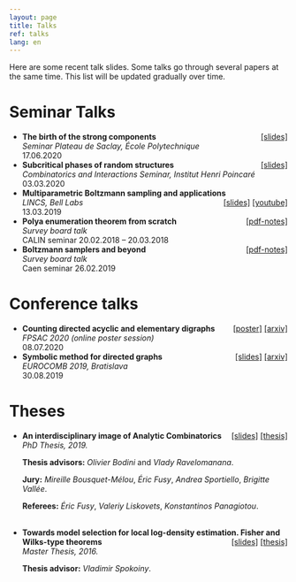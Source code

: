```yaml
---
layout: page
title: Talks
ref: talks
lang: en
---
```


Here are some recent talk slides. Some talks go through several papers at the
same time. This list will be updated gradually over time.

# Seminar Talks
<ul class="pre">

<li><b>
The birth of the strong components
</b><div style="float: right">
<a href="files/slides/birth-strong-component.pdf">[slides]</a>
<!--<a href="">[slides]</a>-->
</div><br /><i>
Seminar Plateau de Saclay, École Polytechnique
</i><br />
17.06.2020
</li>

<li><b>
Subcritical phases of random structures
</b><div style="float: right">
<a href="files/irif-critical.pdf">[slides]</a>
<!--<a href="">[slides]</a>-->
</div><br /><i>
Combinatorics and Interactions Seminar, Institut Henri Poincaré
</i><br />
03.03.2020
</li>

<li><b>
Multiparametric Boltzmann sampling and applications
</b><div style="float: right">
<a href="files/lincs.pdf">[slides]</a>
<a href="https://youtu.be/ozMVPG8T6KM">[youtube]</a>
<!--<a href="">[slides]</a>-->
</div><br /><i>
LINCS, Bell Labs
</i><br />
13.03.2019
</li>

<li><b>
Polya enumeration theorem from scratch
</b><div style="float: right">
<a href="files/teach/polya.pdf">[pdf-notes]</a>
</div><br /><i>
Survey board talk
</i><br />
CALIN seminar 20.02.2018 – 20.03.2018
</li>

<li><b>
Boltzmann samplers and beyond
</b><div style="float: right">
<a href="files/teach/boltzmann.pdf">[pdf-notes]</a>
</div><br /><i>
Survey board talk
</i><br />
Caen seminar 26.02.2019
</li>
</ul>


# Conference talks
<ul class="conf">
<li><b>
Counting directed acyclic and elementary digraphs
</b><div style="float: right">
<a href="files/slides/fpsac-poster.pdf">[poster]</a>
<a href="https://arxiv.org/abs/2001.08659">[arxiv]</a>
<!--<a href="">[slides]</a>-->
</div><br /><i>
FPSAC 2020 (online poster session)
</i><br />
08.07.2020
</li>
<li><b>
Symbolic method for directed graphs
</b><div style="float: right">
<a href="files/eurocomb.pdf">[slides]</a>
<a href="https://arxiv.org/abs/1903.09454">[arxiv]</a>
<!--<a href="">[slides]</a>-->
</div><br /><i>
EUROCOMB 2019, Bratislava
</i><br />
30.08.2019
</li>

</ul>

# Theses

<ul class="thes">

<li><b>
An interdisciplinary image of Analytic Combinatorics
</b><div style="float: right">
<a href="files/soutenance.pdf">[slides]</a>
<a href="files/thesis.pdf">[thesis]</a>
<!--<a href="">[slides]</a>-->
</div><br /><i>
PhD Thesis, 2019.
</i><br />

<b>Thesis advisors:</b>
<i>Olivier Bodini</i> and <i>Vlady Ravelomanana</i>.<br />

<b>Jury:</b>
<i>Mireille Bousquet-Mélou</i>,
<i>Éric Fusy</i>,
<i>Andrea Sportiello</i>,
<i>Brigitte Vallée</i>.<br />

<b>Referees:</b>
<i>Éric Fusy</i>,
<i>Valeriy Liskovets</i>,
<i>Konstantinos Panagiotou</i>.

</li>

<br>

<li><b>
Towards model selection for local log-density estimation. Fisher and Wilks-type theorems
</b><div style="float: right">
<a href="files/mipt-master-slides.pdf">[slides]</a>
<a href="https://arxiv.org/abs/1607.00806">[thesis]</a>
</div><br /><i>
Master Thesis, 2016.
</i><br />

<b>Thesis advisor:</b>
<i>Vladimir Spokoiny</i>.<br />
</li>

</ul>

